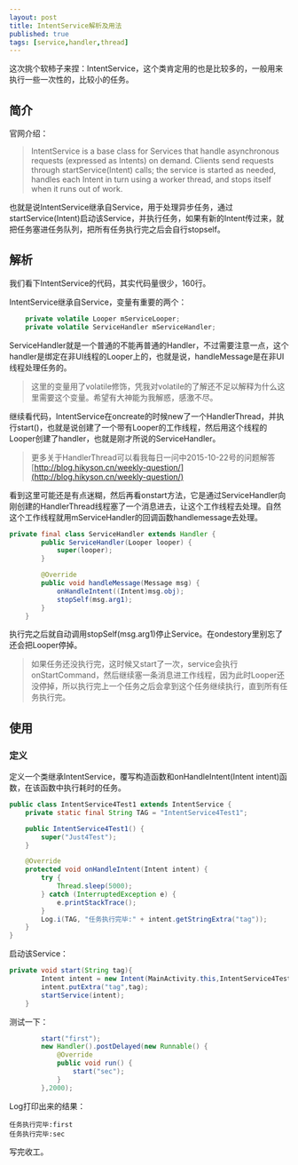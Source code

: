 ```yaml
---
layout: post
title: IntentService解析及用法
published: true
tags: [service,handler,thread]
---
```


这次挑个软柿子来捏：IntentService，这个类肯定用的也是比较多的，一般用来执行一些一次性的，比较小的任务。

## 简介

官网介绍：

> IntentService is a base class for Services that handle asynchronous requests (expressed as Intents) on demand. Clients send requests through startService(Intent) calls; the service is started as needed, handles each Intent in turn using a worker thread, and stops itself when it runs out of work.

也就是说IntentService继承自Service，用于处理异步任务，通过startService(Intent)启动该Service，并执行任务，如果有新的Intent传过来，就把任务塞进任务队列，把所有任务执行完之后会自行stopself。

## 解析

我们看下IntentService的代码，其实代码量很少，160行。

IntentService继承自Service，变量有重要的两个：

```java
    private volatile Looper mServiceLooper;
    private volatile ServiceHandler mServiceHandler;
```

ServiceHandler就是一个普通的不能再普通的Handler，不过需要注意一点，这个handler是绑定在非UI线程的Looper上的，也就是说，handleMessage是在非UI线程处理任务的。

> 这里的变量用了volatile修饰，凭我对volatile的了解还不足以解释为什么这里需要这个变量。希望有大神能为我解惑，感激不尽。

继续看代码，IntentService在oncreate的时候new了一个HandlerThread，并执行start()，也就是说创建了一个带有Looper的工作线程，然后用这个线程的Looper创建了handler，也就是刚才所说的ServiceHandler。

> 更多关于HandlerThread可以看我每日一问中2015-10-22号的问题解答[http://blog.hikyson.cn/weekly-question/](http://blog.hikyson.cn/weekly-question/)

看到这里可能还是有点迷糊，然后再看onstart方法，它是通过ServiceHandler向刚创建的HandlerThread线程塞了一个消息进去，让这个工作线程去处理。自然这个工作线程就用mServiceHandler的回调函数handlemessage去处理。

```java
private final class ServiceHandler extends Handler {
        public ServiceHandler(Looper looper) {
            super(looper);
        }

        @Override
        public void handleMessage(Message msg) {
            onHandleIntent((Intent)msg.obj);
            stopSelf(msg.arg1);
        }
    }
```

执行完之后就自动调用stopSelf(msg.arg1)停止Service。在ondestory里别忘了还会把Looper停掉。

> 如果任务还没执行完，这时候又start了一次，service会执行onStartCommand，然后继续塞一条消息进工作线程，因为此时Looper还没停掉，所以执行完上一个任务之后会拿到这个任务继续执行，直到所有任务执行完。

## 使用

### 定义

定义一个类继承IntentService，覆写构造函数和onHandleIntent(Intent intent)函数，在该函数中执行耗时的任务。

```java
public class IntentService4Test1 extends IntentService {
    private static final String TAG = "IntentService4Test1";

    public IntentService4Test1() {
        super("Just4Test");
    }

    @Override
    protected void onHandleIntent(Intent intent) {
        try {
            Thread.sleep(5000);
        } catch (InterruptedException e) {
            e.printStackTrace();
        }
        Log.i(TAG, "任务执行完毕:" + intent.getStringExtra("tag"));
    }
}
```

启动该Service：

```java
private void start(String tag){
        Intent intent = new Intent(MainActivity.this,IntentService4Test1.class);
        intent.putExtra("tag",tag);
        startService(intent);
    }
```

测试一下：

```java
        start("first");
        new Handler().postDelayed(new Runnable() {
            @Override
            public void run() {
                start("sec");
            }
        },2000);
```

Log打印出来的结果：

```
任务执行完毕:first
任务执行完毕:sec
```

写完收工。